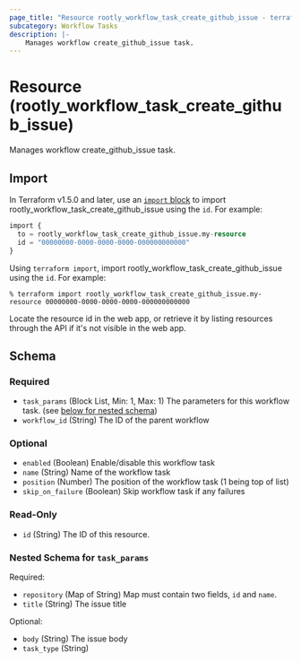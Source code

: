 ```yaml
---
page_title: "Resource rootly_workflow_task_create_github_issue - terraform-provider-rootly"
subcategory: Workflow Tasks
description: |-
    Manages workflow create_github_issue task.
---
```


# Resource (rootly_workflow_task_create_github_issue)

Manages workflow create_github_issue task.



## Import

In Terraform v1.5.0 and later, use an [`import` block](https://developer.hashicorp.com/terraform/language/import) to import rootly_workflow_task_create_github_issue using the `id`. For example:

```terraform
import {
  to = rootly_workflow_task_create_github_issue.my-resource
  id = "00000000-0000-0000-0000-000000000000"
}
```

Using `terraform import`, import rootly_workflow_task_create_github_issue using the `id`. For example:

```console
% terraform import rootly_workflow_task_create_github_issue.my-resource 00000000-0000-0000-0000-000000000000
```

Locate the resource id in the web app, or retrieve it by listing resources through the API if it's not visible in the web app.

<!-- schema generated by tfplugindocs -->
## Schema

### Required

- `task_params` (Block List, Min: 1, Max: 1) The parameters for this workflow task. (see [below for nested schema](#nestedblock--task_params))
- `workflow_id` (String) The ID of the parent workflow

### Optional

- `enabled` (Boolean) Enable/disable this workflow task
- `name` (String) Name of the workflow task
- `position` (Number) The position of the workflow task (1 being top of list)
- `skip_on_failure` (Boolean) Skip workflow task if any failures

### Read-Only

- `id` (String) The ID of this resource.

<a id="nestedblock--task_params"></a>
### Nested Schema for `task_params`

Required:

- `repository` (Map of String) Map must contain two fields, `id` and `name`.
- `title` (String) The issue title

Optional:

- `body` (String) The issue body
- `task_type` (String)
